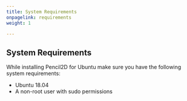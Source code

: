 ```yaml
---
title: System Requirements
onpagelink: requirements
weight: 1

---
```


System Requirements
-------------------

While installing Pencil2D for Ubuntu make sure you have the following system requirements:

- Ubuntu 18.04
- A non-root user with sudo permissions
 